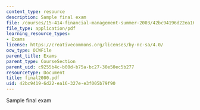 ```yaml
---
content_type: resource
description: Sample final exam
file: /courses/15-414-financial-management-summer-2003/42bc94196d22ea16327ee3f005b79f90_final2000.pdf
file_type: application/pdf
learning_resource_types:
- Exams
license: https://creativecommons.org/licenses/by-nc-sa/4.0/
ocw_type: OCWFile
parent_title: Exams
parent_type: CourseSection
parent_uid: c9255b4c-b00d-b75a-bc27-30e50ec5b277
resourcetype: Document
title: final2000.pdf
uid: 42bc9419-6d22-ea16-327e-e3f005b79f90
---
```

Sample final exam